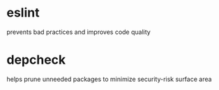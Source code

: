 # eslint
prevents bad practices and improves code quality

# depcheck
helps prune unneeded packages to minimize security-risk surface area
